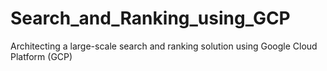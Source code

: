 # Search_and_Ranking_using_GCP
Architecting a large-scale search and ranking solution using Google Cloud Platform (GCP)
